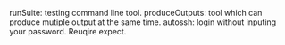 runSuite: testing command line tool.
produceOutputs: tool which can produce mutiple output at the same time.
autossh: login without inputing your password. Reuqire expect.
